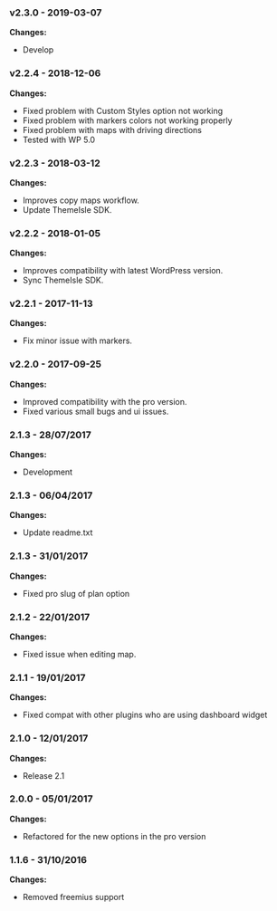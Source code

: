
 ### v2.3.0 - 2019-03-07 
 **Changes:** 
 * Develop
 
 ### v2.2.4 - 2018-12-06 
 **Changes:** 
 * Fixed problem with Custom Styles option not working
* Fixed problem with markers colors not working properly
* Fixed problem with maps with driving directions
* Tested with WP 5.0
 
 ### v2.2.3 - 2018-03-12 
 **Changes:** 
 * Improves copy maps workflow. 
* Update ThemeIsle SDK.
 
 ### v2.2.2 - 2018-01-05 
 **Changes:** 
 * Improves compatibility with latest WordPress version.
* Sync ThemeIsle SDK.
 
 ### v2.2.1 - 2017-11-13 
 **Changes:** 
 * Fix minor issue with markers.
 
 ### v2.2.0 - 2017-09-25 
 **Changes:** 
 * Improved compatibility with the pro version.
* Fixed various small bugs and ui issues.
 
### 2.1.3 - 28/07/2017
**Changes:** 
- Development

### 2.1.3 - 06/04/2017
**Changes:** 
- Update readme.txt

### 2.1.3 - 31/01/2017
**Changes:** 
- Fixed pro slug of plan option

### 2.1.2 - 22/01/2017
**Changes:** 
- Fixed issue when editing map.

### 2.1.1 - 19/01/2017
**Changes:** 
- Fixed compat with other plugins who are using dashboard widget

### 2.1.0 - 12/01/2017
**Changes:** 
- Release 2.1

### 2.0.0 - 05/01/2017
**Changes:** 
- Refactored for the new options in the pro version

### 1.1.6 - 31/10/2016
**Changes:** 
- Removed freemius support

